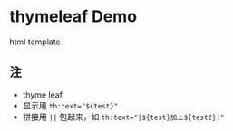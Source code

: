 # thymeleaf Demo
html template
 
 
## 注
- thyme leaf
- 显示用 `th:text="${test}"`
- 拼接用 `||` 包起来，如 `th:text="|${test}加上${test2}|"`